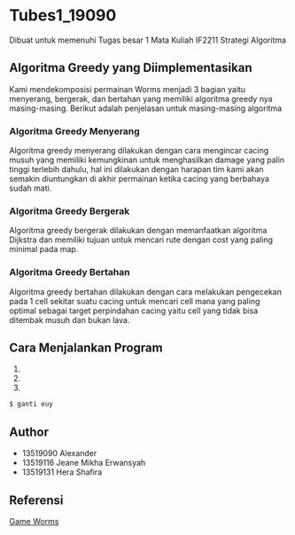 # Tubes1_19090
Dibuat untuk memenuhi Tugas besar 1 Mata Kuliah IF2211 Strategi Algoritma 

## Algoritma Greedy yang Diimplementasikan
Kami mendekomposisi permainan Worms menjadi 3 bagian yaitu menyerang, bergerak, dan bertahan yang memiliki algoritma greedy nya masing-masing. Berikut adalah penjelasan untuk masing-masing algoritma

### Algoritma Greedy Menyerang
Algoritma greedy menyerang dilakukan dengan cara mengincar cacing musuh yang memiliki kemungkinan untuk menghasilkan damage yang palin tinggi terlebih dahulu, hal ini dilakukan dengan harapan tim kami akan semakin diuntungkan di akhir permainan ketika cacing yang berbahaya sudah mati.
### Algoritma Greedy Bergerak
Algoritma greedy bergerak dilakukan dengan memanfaatkan algoritma Dijkstra dan memiliki tujuan untuk mencari rute dengan cost yang paling minimal pada map.
### Algoritma Greedy Bertahan
Algoritma greedy bertahan dilakukan dengan cara melakukan pengecekan pada 1 cell sekitar suatu cacing untuk mencari cell mana yang paling optimal sebagai target perpindahan cacing yaitu cell yang tidak bisa ditembak musuh dan bukan lava.

## Cara Menjalankan Program
1.
2.
3.
```sh
$ ganti euy
```
## Author
* 13519090 Alexander
* 13519116 Jeane Mikha Erwansyah
* 13519131 Hera Shafira

## Referensi
[Game Worms](https://github.com/EntelectChallenge/2019-Worms)
